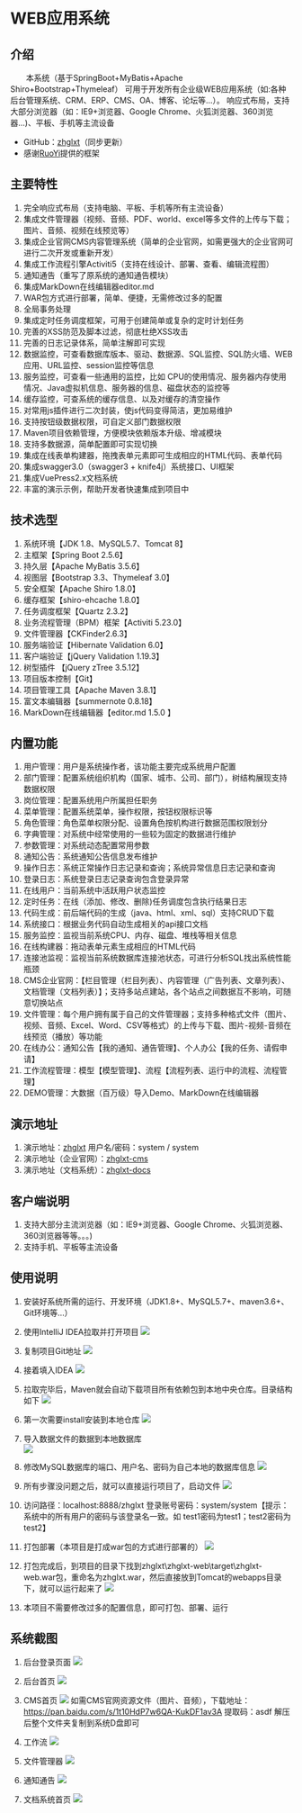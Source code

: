 # WEB应用系统

## 介绍
&emsp;&emsp;本系统（基于SpringBoot+MyBatis+Apache Shiro+Bootstrap+Thymeleaf） 可用于开发所有企业级WEB应用系统（如:各种后台管理系统、CRM、ERP、CMS、OA、博客、论坛等...）。
响应式布局，支持大部分浏览器（如：IE9+浏览器、Google Chrome、火狐浏览器、360浏览器...)、平板、手机等主流设备

- GitHub：[zhglxt](https://github.com/liuwy-dlsdys/zhglxt "WEB应用系统")（同步更新）
- 感谢[RuoYi](https://gitee.com/y_project/RuoYi "若依")提供的框架

## 主要特性
1. 完全响应式布局（支持电脑、平板、手机等所有主流设备）
2. 集成文件管理器（视频、音频、PDF、world、excel等多文件的上传与下载；图片、音频、视频在线预览等）
3. 集成企业官网CMS内容管理系统（简单的企业官网，如需更强大的企业官网可进行二次开发或重新开发）
4. 集成工作流程引擎Activiti5（支持在线设计、部署、查看、编辑流程图）
5. 通知通告（重写了原系统的通知通告模块）
6. 集成MarkDown在线编辑器editor.md
7. WAR包方式进行部署，简单、便捷，无需修改过多的配置
8. 全局事务处理
9. 集成定时任务调度框架，可用于创建简单或复杂的定时计划任务
10. 完善的XSS防范及脚本过滤，彻底杜绝XSS攻击
11. 完善的日志记录体系，简单注解即可实现
12. 数据监控，可查看数据库版本、驱动、数据源、SQL监控、SQL防火墙、WEB应用、URL监控、session监控等信息
13. 服务监控，可查看一些通用的监控，比如 CPU的使用情况、服务器内存使用情况、Java虚拟机信息、服务器的信息、磁盘状态的监控等
14. 缓存监控，可查系统的缓存信息、以及对缓存的清空操作
15. 对常用js插件进行二次封装，使js代码变得简洁，更加易维护
16. 支持按钮级数据权限，可自定义部门数据权限
17. Maven项目依赖管理，方便模块依赖版本升级、增减模块
18. 支持多数据源，简单配置即可实现切换
19. 集成在线表单构建器，拖拽表单元素即可生成相应的HTML代码、表单代码
20. 集成swagger3.0（swagger3 + knife4j）系统接口、UI框架
21. 集成VuePress2.x文档系统
22. 丰富的演示示例，帮助开发者快速集成到项目中

## 技术选型
1. 系统环境【JDK 1.8、MySQL5.7、Tomcat 8】
2. 主框架【Spring Boot 2.5.6】
3. 持久层【Apache MyBatis 3.5.6】
4. 视图层【Bootstrap 3.3、Thymeleaf 3.0】
5. 安全框架【Apache Shiro 1.8.0】
6. 缓存框架【shiro-ehcache 1.8.0】
7. 任务调度框架【Quartz 2.3.2】
8. 业务流程管理（BPM）框架【Activiti 5.23.0】
9. 文件管理器【CKFinder2.6.3】
10. 服务端验证【Hibernate Validation 6.0】
11. 客户端验证【jQuery Validation 1.19.3】
12. 树型插件 【jQuery zTree 3.5.12】
13. 项目版本控制【Git】
14. 项目管理工具【Apache Maven 3.8.1】
15. 富文本编辑器【summernote 0.8.18】
16. MarkDown在线编辑器【editor.md 1.5.0 】

## 内置功能
1.  用户管理：用户是系统操作者，该功能主要完成系统用户配置
2.  部门管理：配置系统组织机构（国家、城市、公司、部门），树结构展现支持数据权限
3.  岗位管理：配置系统用户所属担任职务
4.  菜单管理：配置系统菜单，操作权限，按钮权限标识等
5.  角色管理：角色菜单权限分配、设置角色按机构进行数据范围权限划分
6.  字典管理：对系统中经常使用的一些较为固定的数据进行维护
7.  参数管理：对系统动态配置常用参数
8.  通知公告：系统通知公告信息发布维护
9.  操作日志：系统正常操作日志记录和查询；系统异常信息日志记录和查询
10. 登录日志：系统登录日志记录查询包含登录异常
11. 在线用户：当前系统中活跃用户状态监控
12. 定时任务：在线（添加、修改、删除)任务调度包含执行结果日志
13. 代码生成：前后端代码的生成（java、html、xml、sql）支持CRUD下载 
14. 系统接口：根据业务代码自动生成相关的api接口文档
15. 服务监控：监视当前系统CPU、内存、磁盘、堆栈等相关信息
16. 在线构建器：拖动表单元素生成相应的HTML代码
17. 连接池监视：监视当前系统数据库连接池状态，可进行分析SQL找出系统性能瓶颈
18. CMS企业官网：【栏目管理（栏目列表）、内容管理（广告列表、文章列表）、文档管理（文档列表）】；支持多站点建站，各个站点之间数据互不影响，可随意切换站点
19. 文件管理：每个用户拥有属于自己的文件管理器；支持多种格式文件（图片、视频、音频、Excel、Word、CSV等格式）的上传与下载、图片-视频-音频在线预览（播放）等功能
20. 在线办公：通知公告【我的通知、通告管理】、个人办公【我的任务、请假申请】
21. 工作流程管理：模型【模型管理】、流程【流程列表、运行中的流程、流程管理】
22. DEMO管理：大数据（百万级）导入Demo、MarkDown在线编辑器

## 演示地址
1. 演示地址：[zhglxt](http://1.117.224.178:8080/zhglxt "WEB应用系统") 用户名/密码：system / system
2. 演示地址（企业官网）：[zhglxt-cms](http://1.117.224.178:8080/zhglxt/cms/index.html "企业官网")
3. 演示地址（文档系统）：[zhglxt-docs](http://1.117.224.178:88/zhglxt-docs "文档系统")

## 客户端说明
1.  支持大部分主流浏览器（如：IE9+浏览器、Google Chrome、火狐浏览器、360浏览器等等。。。)
2.  支持手机、平板等主流设备

## 使用说明
1. 安装好系统所需的运行、开发环境（JDK1.8+、MySQL5.7+、maven3.6+、Git环境等...）
2. 使用IntelliJ IDEA拉取并打开项目
![](https://dlsdys-gz.oss-cn-guangzhou.aliyuncs.com/zhglxt/helpImages/sys/1.jpg?versionId=CAEQDRiBgICrx._C0xciIGY5YjU5ZjI3ZmY4NDQxMjRhZjRjMmE0YmQxNDM5Y2E0)

3. 复制项目Git地址
![](https://dlsdys-gz.oss-cn-guangzhou.aliyuncs.com/zhglxt/helpImages/sys/2.jpg?versionId=CAEQDRiBgMC26veB1BciIGQ5MzJhMDdkZTFlNjRjYjE5Y2VhZmVjZjBjNGQ0M2Q4)

4. 接着填入IDEA
![](https://dlsdys-gz.oss-cn-guangzhou.aliyuncs.com/zhglxt/helpImages/sys/3.jpg?versionId=CAEQDRiBgMD8t._C0xciIGJlNzQwY2Y2ZGRmZjQ0ZjI4YzVhMzU2YmIxMzNkYjE3)

5. 拉取完毕后，Maven就会自动下载项目所有依赖包到本地中央仓库。目录结构如下
![](https://dlsdys-gz.oss-cn-guangzhou.aliyuncs.com/zhglxt/helpImages/sys/4.jpg?versionId=CAEQDRiBgIC2wO_C0xciIDVjOTk0YmJjYzZiNDQzOTI5M2ExM2QyMTRiZWU5MGY2)

6. 第一次需要install安装到本地仓库
![](https://dlsdys-gz.oss-cn-guangzhou.aliyuncs.com/zhglxt/helpImages/sys/5.jpg?versionId=CAEQDRiBgMCkxu_C0xciIDI5MDQ3ZTE2YzIxYTRjN2NiZDA1YTI4NzIxMzE2OWI2)

7. 导入数据文件的数据到本地数据库  
![](https://dlsdys-gz.oss-cn-guangzhou.aliyuncs.com/zhglxt/helpImages/sys/11.jpg?versionId=CAEQDRiBgMCNooSC1BciIGUzNTVlZGUxNTQ3ZDRiNTdiMDQyMDExNDNhNWUyNTVl)

8. 修改MySQL数据库的端口、用户名、密码为自己本地的数据库信息
![](https://dlsdys-gz.oss-cn-guangzhou.aliyuncs.com/zhglxt/helpImages/sys/6.jpg?versionId=CAEQDRiBgMDi2O_C0xciIDUxMzY3ZTBmNTljZjQ3YTY5OTAwNDcyMjJiODhmZGQx)

9. 所有步骤没问题之后，就可以直接运行项目了，启动文件
![](https://dlsdys-gz.oss-cn-guangzhou.aliyuncs.com/zhglxt/helpImages/sys/7.jpg?versionId=CAEQDRiBgMDm2._C0xciIGZjNzdjNzlkNzZkYzQ5ZDViNzU5ZGU4YTNmNzM5YjE5)

10. 访问路径：localhost:8888/zhglxt  登录账号密码：system/system【提示：系统中的所有用户的密码与该登录名一致。如 test1密码为test1；test2密码为test2】

11. 打包部署（本项目是打成war包的方式进行部署的）
![](https://dlsdys-gz.oss-cn-guangzhou.aliyuncs.com/zhglxt/helpImages/sys/8.jpg?versionId=CAEQDRiBgICn1O_C0xciIGFjY2NmNmE2NTRhYzQzNjliYjk1ZTQ2NTY1YWM0OGM5)

12. 打包完成后，到项目的目录下找到zhglxt\zhglxt-web\target\zhglxt-web.war包，重命名为zhglxt.war，然后直接放到Tomcat的webapps目录下，就可以运行起来了
![](https://dlsdys-gz.oss-cn-guangzhou.aliyuncs.com/zhglxt/helpImages/sys/9.jpg?versionId=CAEQDRiBgICwze_C0xciIGUwOTYwNmE2ZWM2ODQzODZiZjZmYmRlYzI0ZTA0Mjg3)

13. 本项目不需要修改过多的配置信息，即可打包、部署、运行

## 系统截图
1. 后台登录页面
![](https://dlsdys-gz.oss-cn-guangzhou.aliyuncs.com/zhglxt/helpImages/sys/12.jpg?versionId=CAEQDRiBgMCMmpHl1BciIGI2ZTFlOTI3MjQ3NzRmMjA4YjQ1ZjM5ZjE0YTgxODBl)

2. 后台首页
![](https://dlsdys-gz.oss-cn-guangzhou.aliyuncs.com/zhglxt/helpImages/sys/13.jpg?versionId=CAEQDRiBgIDRtJHl1BciIDlkZWM4YzlmNzQxNjRmNzdiODEwNWE0OGVmNzUyZmY1)

3. CMS首页
![](https://dlsdys-gz.oss-cn-guangzhou.aliyuncs.com/zhglxt/helpImages/sys/14.jpg?versionId=CAEQDRiBgIDPr5Hl1BciIGZkNTdhMTBiN2ZkZjRiNzM4ZGVlYjc4YmYzZTQzYjBm)
如需CMS官网资源文件（图片、音频），下载地址：https://pan.baidu.com/s/1t10HdP7w6QA-KukDF1av3A  提取码：asdf 解压后整个文件夹复制到系统D盘即可

4. 工作流
![](https://dlsdys-gz.oss-cn-guangzhou.aliyuncs.com/zhglxt/helpImages/sys/15.jpg?versionId=CAEQDRiBgMDUppHl1BciIDIwZGE2Y2U0OWZhZjRkMWFhNzAzNzc1NGUwZGZmMzA3)

5. 文件管理器
![](https://dlsdys-gz.oss-cn-guangzhou.aliyuncs.com/zhglxt/helpImages/sys/16.jpg?versionId=CAEQDRiBgMCVoJHl1BciIGFlNWU3M2E4ZmExMjRjZGU4YzM4ZWMyOTRmNzE2YjVk)

6. 通知通告
![](https://dlsdys-gz.oss-cn-guangzhou.aliyuncs.com/zhglxt/helpImages/sys/17.jpg?versionId=CAEQDRiBgMD_sJHl1BciIDEzMDJlN2I3ZTJiNTQwMjdiZDJiYTlkZjAyOGMxNDI2)

7. 文档系统首页
![](https://dlsdys-gz.oss-cn-guangzhou.aliyuncs.com/zhglxt/helpImages/sys/18.jpg?versionId=CAEQEBiBgIC4rOPK6BciIDE1MmZmMTkwY2IyMDQ5YWE5OTc0MTQ4ZTdkZDM4ZGNi)